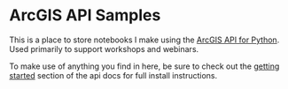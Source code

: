 # ArcGIS API Samples

This is a place to store notebooks I make using the [ArcGIS API for Python](https://developers.arcgis.com/python/guide/). Used primarily to support workshops and webinars.

To make use of anything you find in here, be sure to check out the [getting started](https://developers.arcgis.com/python/guide/install-and-set-up/) section of the api docs for full install instructions.
